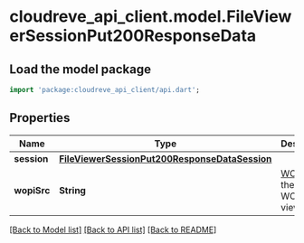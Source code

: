 # cloudreve_api_client.model.FileViewerSessionPut200ResponseData

## Load the model package
```dart
import 'package:cloudreve_api_client/api.dart';
```

## Properties
Name | Type | Description | Notes
------------ | ------------- | ------------- | -------------
**session** | [**FileViewerSessionPut200ResponseDataSession**](FileViewerSessionPut200ResponseDataSession.md) |  | 
**wopiSrc** | **String** | [WOPISrc](https://learn.microsoft.com/en-us/microsoft-365/cloud-storage-partner-program/rest/concepts#wopisrc) of the target WOPI viewer. | [optional] 

[[Back to Model list]](../README.md#documentation-for-models) [[Back to API list]](../README.md#documentation-for-api-endpoints) [[Back to README]](../README.md)


